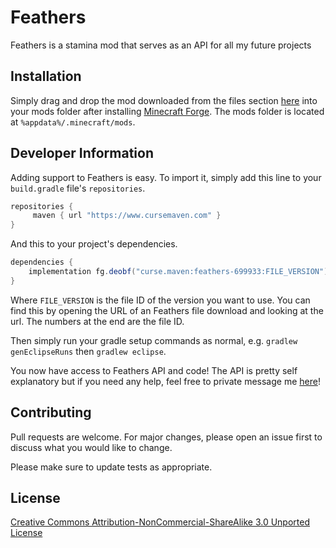 # Feathers

Feathers is a stamina mod that serves as an API for all my future projects

## Installation

Simply drag and drop the mod downloaded from the files section [here](https://www.curseforge.com/minecraft/mc-mods/feathers/files) into your mods folder after installing [Minecraft Forge](files.minecraftforge.net).
The mods folder is located at  ```%appdata%/.minecraft/mods```.

## Developer Information

Adding support to Feathers is easy. To import it, simply add this line to your ```build.gradle``` file's ```repositories```.

```gradle
repositories {
     maven { url "https://www.cursemaven.com" }
}
```
And this to your project's dependencies.
```gradle
dependencies {
	implementation fg.deobf("curse.maven:feathers-699933:FILE_VERSION") 
}
```
Where ```FILE_VERSION``` is the file ID of the version you want to use. You can find this by opening the URL of an Feathers file download and looking at the url. The numbers at the end are the file ID.

Then simply run your gradle setup commands as normal, e.g. ```gradlew genEclipseRuns``` then ```gradlew eclipse```.

You now have access to Feathers API and code! The API is pretty self explanatory but if you need any help, feel free to private message me [here](https://www.curseforge.com/members/elenaidev/followers)!

## Contributing
Pull requests are welcome. For major changes, please open an issue first to discuss what you would like to change.

Please make sure to update tests as appropriate.

## License
[Creative Commons Attribution-NonCommercial-ShareAlike 3.0 Unported License](https://creativecommons.org/licenses/by-nc-sa/3.0/)


